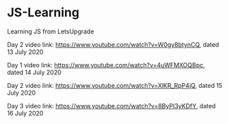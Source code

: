 # JS-Learning
Learning JS from LetsUpgrade

Day 2 video link: https://www.youtube.com/watch?v=W0gy8btynCQ, dated 13 July 2020

Day 1 video link: https://www.youtube.com/watch?v=4uWFMXOQBpc, dated 14 July 2020

Day 2 video link: https://www.youtube.com/watch?v=XlKR_RpP4jQ, dated 15 July 2020

Day 3 video link: https://www.youtube.com/watch?v=8ByPI3yKDfY, dated 16 July 2020
